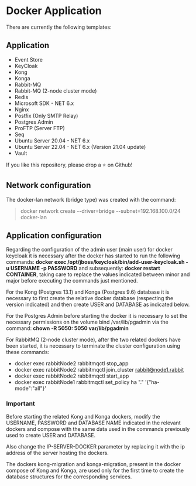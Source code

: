 # Docker Application

There are currently the following templates:

## Application

- Event Store
- KeyCloak
- Kong
- Konga
- Rabbit-MQ
- Rabbit-MQ (2-node cluster mode)
- Redis
- Microsoft SDK - NET 6.x
- Nginx
- Postfix (Only SMTP Relay)
- Postgres Admin
- ProFTP (Server FTP)
- Seq
- Ubuntu Server 20.04 - NET 6.x
- Ubuntu Server 22.04 - NET 6.x (Version 21.04 update)
- Vault

If you like this repository, please drop a ⭐ on Github!


## Network configuration

The docker-lan network (bridge type) was created with the command: 

> docker network create --driver=bridge --subnet=192.168.100.0/24 docker-lan


## Application configuration

Regarding the configuration of the admin user (main user) for docker keycloak it is necessary after the docker has started to run the following commands: <b>docker exec <CONTAINER> /opt/jboss/keycloak/bin/add-user-keycloak.sh -u USERNAME -p PASSWORD</b> and subsequently: <b>docker restart CONTAINER</b>, taking care to replace the values indicated between minor and major before executing the commands just mentioned.

For the Kong (Postgres 13.1) and Konga (Postgres 9.6) database it is necessary to first create the relative docker database (respecting the version indicated) and then create USER and DATABASE as indicated below.

For the Postgres Admin before starting the docker it is necessary to set the necessary permissions on the volume bind /var/lib/pgadmin via the command: <b>chown -R 5050: 5050 var/lib/pgadmin</b>

For RabbitMQ (2-node cluster mode), after the two related dockers have been started, it is necessary to terminate the cluster configuration using these commands:
- docker exec rabbitNode2 rabbitmqctl stop_app
- docker exec rabbitNode2 rabbitmqctl join_cluster rabbit@node1.rabbit
- docker exec rabbitNode2 rabbitmqctl start_app
- docker exec rabbitNode1 rabbitmqctl set_policy ha "." '{"ha-mode":"all"}'


### Important

Before starting the related Kong and Konga dockers, modify the USERNAME, PASSWORD and DATABASE NAME indicated in the relevant dockers and compose with the same data used in the commands previously used to create USER and DATABASE.

Also change the IP-SERVER-DOCKER parameter by replacing it with the ip address of the server hosting the dockers. 

The dockers kong-migration and konga-migration, present in the docker compose of Kong and Konga, are used only for the first time to create the database structures for the corresponding services.
